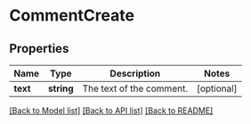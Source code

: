# CommentCreate

## Properties
Name | Type | Description | Notes
------------ | ------------- | ------------- | -------------
**text** | **string** | The text of the comment. | [optional] 

[[Back to Model list]](../README.md#documentation-for-models) [[Back to API list]](../README.md#documentation-for-api-endpoints) [[Back to README]](../README.md)


